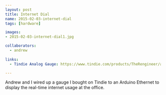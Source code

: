 ```yaml
---
layout: post
title: Internet Dial
name: 2015-02-03-internet-dial
tags: [hardware]

images:
- 2015-02-03-internet-dial1.jpg

collaborators: 
  - andrew
  
links:
  - Tindie Analog Gauge: https://www.tindie.com/products/TheRengineer/analog-gauge-stepper-breakout-board/

---
```

Andrew and I wired up a gauge I bought on Tindie to an Arduino Ethernet to display the real-time internet usage at the office.

